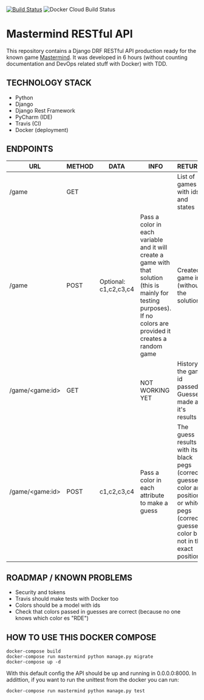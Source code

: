 [![Build Status](https://travis-ci.com/aitorbouzas/mastermind.svg?branch=master)](https://travis-ci.com/aitorbouzas/mastermind)
![Docker Cloud Build Status](https://img.shields.io/docker/cloud/build/aitorbouzas/mastermind.svg)

# Mastermind RESTful API

This repository contains a Django DRF RESTful API production ready for the known game [Mastermind](https://en.wikipedia.org/wiki/Mastermind_%28board_game%29). It was developed in 6 hours (without counting documentation and DevOps related stuff with Docker) with TDD.

## TECHNOLOGY STACK

 - Python
 - Django
 - Django Rest Framework
 - PyCharm (IDE)
 - Travis (CI)
 - Docker (deployment)


## ENDPOINTS

| URL | METHOD | DATA | INFO | RETURNS |
|--|--|--|--|--|
| /game | GET |  ||List of games with ids and states
| /game | POST | Optional: c1,c2,c3,c4 |Pass a color in each variable and it will create a game with that solution (this is mainly for testing purposes). If no colors are provided it creates a random game|Created game info (without the solution)
|/game/\<game:id\>|GET|| NOT WORKING YET|History of the game id passed. Guesses made and it's results
|/game/\<game:id\>|POST|c1,c2,c3,c4|Pass a color in each attribute to make a guess| The guess results with its black pegs (correctly guessed color and position) or white pegs (correctly guessed color but not in the exact position)

## ROADMAP / KNOWN PROBLEMS

- Security and tokens
- Travis should make tests with Docker too
- Colors should be a model with ids
- Check that colors passed in guesses are correct (because no one knows which color es "RDE")

## HOW TO USE THIS DOCKER COMPOSE

    docker-compose build
    docker-compose run mastermind python manage.py migrate
    docker-compose up -d

With this default config the API should be up and running in 0.0.0.0:8000.
In addittion, if you want to run the unittest from the docker you can run:

    docker-compose run mastermind python manage.py test
